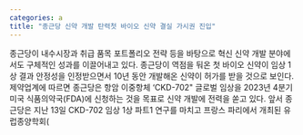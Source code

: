 ```yaml
---
categories: a
title: "종근당 신약 개발 탄력첫 바이오 신약 결실 가시권 진입"
---
```

종근당이 내수시장과 취급 품목 포트폴리오 전략 등을 바탕으로 혁신 신약 개발 분야에서도 구체적인 성과를 이끌어내고 있다. 종근당이 역점을 둬온 첫 바이오 신약이 임상 1상 결과 안정성을 인정받으면서 10년 동안 개발해온 신약이 허가를 받을 것으로 보인다. 제약업계에 따르면 종근당은 항암 이중항체 ‘CKD-702" 글로벌 임상을 2023년 4분기 미국 식품의약국(FDA)에 신청하는 것을 목표로 신약 개발에 전력을 쏟고 있다. 앞서 종근당은 지난 13일 CKD-702 임상 1상 파트1 연구를 마치고 프랑스 파리에서 개최된 유럽종양학회(